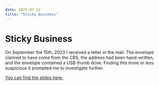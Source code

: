 ```yaml
---
date: 2025-07-22
title: "Sticky Business"
---
```


Sticky Business
====

On September the 15th, 2023 I received a letter in the mail. The envelope claimed to have come from the CBS, the address had been hand-written, and the envelope contained a USB thumb drive. Finding this more or less suspicious it prompted me to investigate further.

[You can find the slides here.](./stickyness-redacted.pdf)
